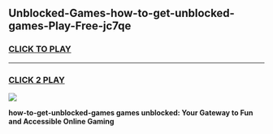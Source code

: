 
## Unblocked-Games-how-to-get-unblocked-games-Play-Free-jc7qe
<h3>
<a href="https://premium76.site?title=how-to-get-unblocked-games&ref=17A">CLICK TO PLAY</a></h3>
<hr>

<h3>
<a href="https://premium76.site?title=how-to-get-unblocked-games&ref=17A">CLICK 2 PLAY</a>
  
</h3>

<a href="https://premium76.site?title=how-to-get-unblocked-games&ref=17A"><img src="https://clearcache.store/games.png"></a>


**how-to-get-unblocked-games games unblocked: Your Gateway to Fun and Accessible Online Gaming**

